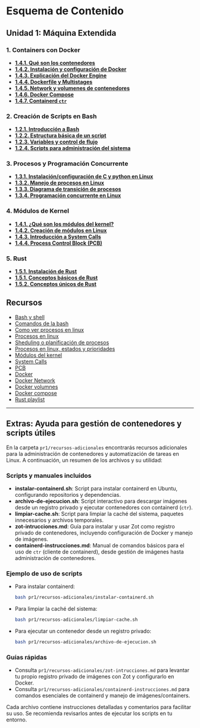 # Esquema de Contenido

## Unidad 1: Máquina Extendida

### 1. Containers con Docker
- [**1.4.1. Qué son los contenedores**](contenedores.md#4-contenedores-con-docker)
- [**1.4.2. Instalación y configuración de Docker**](contenedores.md#42-instalación-y-configuración-de-docker)
- [**1.4.3. Explicación del Docker Engine**](contenedores.md#43-explicación-del-docker-engine)
- [**1.4.4. Dockerfile y Multistages**](contenedores.md#44-dockerfile-y-multistages)
- [**1.4.5. Network y volumenes de contenedores**](contenedores.md#45-network-y-volumenes-de-contenedores)
- [**1.4.6. Docker Compose**](contenedores.md#46-docker-compose)
- [**1.4.7. Containerd `ctr`**](./containerd-instrucciones.md)


### 2. Creación de Scripts en Bash

- [**1.2.1. Introducción a Bash**](bash_scripts.md#1-2-1-introducción-a-bash)
- [**1.2.2. Estructura básica de un script**](bash_scripts.md#1-2-2-estructura-básica-de-un-script)
- [**1.2.3. Variables y control de flujo**](bash_scripts.md#1-2-3-variables-y-control-de-flujo)
- [**1.2.4. Scripts para administración del sistema**](bash_scripts.md#1-2-4-scripts-para-administración-del-sistema)


### 3. Procesos y Programación Concurrente
- [**1.3.1. Instalación/configuración de C y python en Linux**](procesos_concurrencia.md#21-instalaciónconfiguración-de-c-y-python-en-linux)
- [**1.3.2. Manejo de procesos en Linux**](procesos_concurrencia.md#22-manejo-de-procesos-en-linux)
- [**1.3.3. Diagrama de transición de procesos**](procesos_concurrencia.md#23-diagrama-de-transición-de-procesos)
- [**1.3.4. Programación concurrente en Linux**](procesos_concurrencia.md#24-programación-concurrente-en-linux)

### 4. Módulos de Kernel

- [**1.4.1. ¿Qué son los módulos del kernel?**](modulos.md#31-qué-son-los-módulos-del-kernel)
- [**1.4.2. Creación de módulos en Linux**](modulos.md#32-creación-de-módulos-en-linux)
- [**1.4.3. Introducción a System Calls**](modulos.md#33-introducción-a-system-calls)
- [**1.4.4. Process Control Block (PCB)**](modulos.md#34-process-control-block-pcb)


### 5. Rust

- [**1.5.1. Instalación de Rust**](rust.md#151-instalación-de-rust)
- [**1.5.1. Conceptos básicos de Rust**](rust.md#152-conceptos-básicos-de-rust)
- [**1.5.2. Conceptos únicos de Rust**](rust.md#153-conceptos-avanzados)

<!-- ### 6. Virtualización del Sistema Operativo:

- **1.6.1. Hipervisores**
- **1.6.2. VMs y MicroVMs**
- **1.6.3. Conceptos básicos de contenedores**
- **1.6.4. Ventajas y desventajas de los contenedores** -->

## Recursos

- [Bash y shell](https://recluit.com/que-es-bash/#:~:text=Bash%20es%20un%20programa%20shell,los%20sistemas%20operativos%20GNU%2FLinux.)
- [Comandos de la bash](https://devhints.io/bash)
- [Como ver procesos en linux](https://www.hostinger.es/tutoriales/ver-procesos-en-linux#:~:text=Un%20proceso%20es%20la%20ejecuci%C3%B3n,varios%20procesos%20para%20diferentes%20tareas.)
- [Procesos en linux](https://apuntes.de/linux-certificacion-lpi/los-procesos-de-linux/#gsc.tab=0)
- [Sheduling o planificación de procesos](https://fisop.github.io/apunte/scheduling.html)
- [Procesos en linux, estados y prioridades](https://juncotic.com/procesos-en-linux-estados-y-prioridades/)
- [Módulos del kernel](https://www.scaler.com/topics/linux-kernel-module/)
- [System Calls](https://manybutfinite.com/post/system-calls/)
- [PCB](https://www.baeldung.com/linux/pcb)
- [Docker](https://docs.docker.com/engine/install/)
- [Docker Network](https://docs.docker.com/engine/network/)
- [Docker volumnes](https://docs.docker.com/engine/storage/volumes/)
- [Docker compose](https://docs.docker.com/compose/)
- [Rust playlist](https://youtube.com/playlist?list=PLai5B987bZ9CoVR-QEIN9foz4QCJ0H2Y8&si=hoEtDwQ3E1GzNCUM)

---

## Extras: Ayuda para gestión de contenedores y scripts útiles

En la carpeta `pr1/recursos-adicionales` encontrarás recursos adicionales para la administración de contenedores y automatización de tareas en Linux. A continuación, un resumen de los archivos y su utilidad:

### Scripts y manuales incluidos

- **instalar-containerd.sh**: Script para instalar containerd en Ubuntu, configurando repositorios y dependencias.
- **archivo-de-ejecucion.sh**: Script interactivo para descargar imágenes desde un registro privado y ejecutar contenedores con containerd (`ctr`).
- **limpiar-cache.sh**: Script para limpiar la caché del sistema, paquetes innecesarios y archivos temporales.
- **zot-intrucciones.md**: Guía para instalar y usar Zot como registro privado de contenedores, incluyendo configuración de Docker y manejo de imágenes.
- **containerd-instrucciones.md**: Manual de comandos básicos para el uso de `ctr` (cliente de containerd), desde gestión de imágenes hasta administración de contenedores.

### Ejemplo de uso de scripts

- Para instalar containerd:
  ```bash
  bash pr1/recursos-adicionales/instalar-containerd.sh
  ```
- Para limpiar la caché del sistema:
  ```bash
  bash pr1/recursos-adicionales/limpiar-cache.sh
  ```
- Para ejecutar un contenedor desde un registro privado:
  ```bash
  bash pr1/recursos-adicionales/archivo-de-ejecucion.sh
  ```

### Guías rápidas
- Consulta `pr1/recursos-adicionales/zot-intrucciones.md` para levantar tu propio registro privado de imágenes con Zot y configurarlo en Docker.
- Consulta `pr1/recursos-adicionales/containerd-instrucciones.md` para comandos esenciales de containerd y manejo de imágenes/containers.

Cada archivo contiene instrucciones detalladas y comentarios para facilitar su uso. Se recomienda revisarlos antes de ejecutar los scripts en tu entorno.